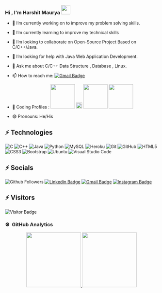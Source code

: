### Hi , I'm Harshit Maurya <img src="https://media.tenor.com/images/af1b615e4f90567a1328b7c320d3a601/tenor.gif" width="30px">

- 🔭 I’m currently working on to improve my problem solving skills.
- 🌱 I’m currently learning to improve my technical skills
- 👯 I’m looking to collaborate on Open-Source Project Based on C/C++/Java.
- 🤔 I’m looking for help with Java Web Application Development.
- 💬 Ask me about C/C++ Data Structure , Database , Linux.
- 📫 How to reach me:  [![Gmail Badge](https://img.shields.io/badge/-rockharshitmaurya@gmail.com-c14438?style=flat-square&logo=Gmail&logoColor=white&link=mailto:chand567khan@gmail.com)](mailto:rockharshitmaurya@gmail.com)
- 🔭 Coding Profiles : 
[<img src="https://cdn.icon-icons.com/icons2/2530/PNG/512/leetcode_button_icon_151892.png" width="80px">](https://leetcode.com/HarshitMaurya/) 
[<img src="https://cdn.icon-icons.com/icons2/2389/PNG/512/hackerearth_logo_icon_145208.png" width="20px">](https://www.hackerearth.com/@harshit_maurya)
[<img src="https://cdn.icon-icons.com/icons2/2530/PNG/512/codechef_button_icon_151902.png" width="80px">](https://www.codechef.com/users/harshit_maurya)
[<img src="https://cdn.icon-icons.com/icons2/2530/PNG/512/hackerrank_button_icon_151894.png" width="80px">](https://www.hackerrank.com/rockharshitmaury)

- 😄 Pronouns: He/His
<!-- <img align="right" alt="GIF" src="https://github.com/saquib77/saquib77/blob/master/code.gif?raw=true" width="500" height="320" /> -->
## ⚡ Technologies

 ![C](https://img.shields.io/badge/-C-00599C?style=flat-square&logo=c) 
 ![C++](https://img.shields.io/badge/-C++-00599C?style=flat-square&logo=c) 
 ![Java](https://img.shields.io/badge/-java-E34A86?style=flat-square&logo=java) 
 ![Python](https://img.shields.io/badge/-Python-05122A?style=flat&logo=python)
 ![MySQL](https://img.shields.io/badge/-MySQL-black?style=flat-square&logo=mysql) 
 ![Heroku](https://img.shields.io/badge/-Heroku-430098?style=flat-square&logo=heroku) 
 ![Git](https://img.shields.io/badge/-Git-black?style=flat-square&logo=git) 
 ![GitHub](https://img.shields.io/badge/-GitHub-181717?style=flat-square&logo=github) 
 ![HTML5](https://img.shields.io/badge/-HTML5-E34F26?style=flat-square&logo=html5&logoColor=white)
 ![CSS3](https://img.shields.io/badge/-CSS3-1572B6?style=flat-square&logo=css3)
 ![Bootstrap](https://img.shields.io/badge/-Bootstrap-563D7C?style=flat-square&logo=bootstrap)
 ![Ubuntu](https://img.shields.io/ubuntu/v/ubuntu-wallpapers?style=for-the-badge)
 ![Visual Studio Code](https://img.shields.io/badge/-Visual%20Studio%20Code-05122A?style=flat&logo=visual-studio-code&logoColor=007ACC)
 


## ⚡ Socials
 ![Github Followers](https://img.shields.io/github/followers/rockharshitmaurya?style=social) 
 [![Linkedin Badge](https://img.shields.io/badge/-HarshitMaurya-blue?style=flat-square&logo=Linkedin&logoColor=white&link=https://www.linkedin.com/in/harshitmaurya/)](https://www.linkedin.com/in/harshitmaurya/) 
 [![Gmail Badge](https://img.shields.io/badge/-rockharshitmaurya@gmail.com-c14438?style=flat-square&logo=Gmail&logoColor=white&link=mailto:rockharshitmaurya@gmail.com)](mailto:rockharshitmaurya@gmail.com)
 [![Instagram Badge](https://img.shields.io/badge/-sudo_demon-purple?style=flat-square&logo=instagram&logoColor=white&link=https://www.instagram.com/harshit__maury/)](https://www.instagram.com/harshit__maury/)

## ⚡ Visitors
![Visitor Badge](https://visitor-badge.laobi.icu/badge?page_id=HarshitMaurya)

### ⚙️ &nbsp;GitHub Analytics

<p align="center">
<a href="https://github.com/saquib77">
  <img height="180em" src="https://github-readme-stats-eight-theta.vercel.app/api?username=rockharshitmaurya&show_icons=true&theme=gotham&include_all_commits=true&count_private=true"/>
  <img height="180em" src="https://github-readme-stats-eight-theta.vercel.app/api/top-langs/?username=rockharshitmaurya&layout=compact&langs_count=8&theme=gotham"/>
</a>
</p>

